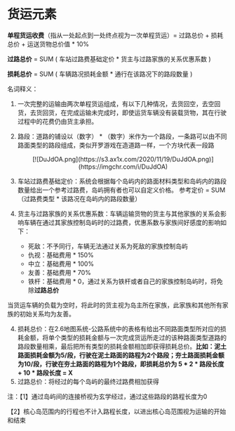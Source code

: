 # 货运元素

**单程货运收费**（指从一处起点到一处终点视为一次单程货运）= 过路总价 + 损耗总价 + 运送货物总价值 * 10%

**过路总价** =  SUM ( 车站过路费基础定价 * 货主与过路家族的关系优惠系数 ) 

**损耗总价** =  SUM ( 车辆路况损耗金额 * 通行在该路况下的路段数量 )

名词释义：

1. 一次完整的运输由两次单程货运组成，有以下几种情况，去货回空，去空回货，去货回货，在完成运输未完成时，即使运货车辆没有装载货物，其在行驶过程中的花费仍由货主承担。

2. 路段：道路的铺设以（数字） * （数字）米作为一个路段，一条路可以由不同路面类型的路段组成，类似开罗游戏在造道路一样，一个方块代表一段路

   <center>[![DuJdOA.png](https://s3.ax1x.com/2020/11/19/DuJdOA.png)](https://imgchr.com/i/DuJdOA)</center>

3. 车站过路费基础定价：系统会根据每个岛屿内的路面材料类型和岛屿内的路段数量给出一个参考过路费，岛屿拥有者也可以自定义价格。   参考定价 = SUM（过路费类型 * 该路况在岛屿内的路段数量）

4. 货主与过路家族的关系优惠系数：车辆运输货物的货主与其他家族的关系会影响车辆在通过其家族控制岛屿时的过路费，优惠系数与家族间好感度的影响如下：

   - 死敌：不予同行，车辆无法通过关系为死敌的家族控制岛屿
   - 仇视：基础费用 * 150%
   - 中立：基础费用 * 100%
   - 友善：基础费用 * 70%
   - 铁杆：基础费用 * 0，通过关系为铁杆或者自己的家族控制岛屿时，将免除**过路总价**

​       当货运车辆的负载为空时，将此时的货主视为岛主所在家族，此家族和其他所有家族的初始关系均为友善。

4. 损耗总价：在2.6地图系统-公路系统中的表格有给出不同路面类型所对应的损耗金额，将单个类型的损耗金额与一次完成货运所走过的该种路面类型道路的路段数量相乘，最后把所有类型的损耗金额相加即获得损耗总价。**比如：泥土路面损耗金额为5/段，行驶在泥土路面的路程为2个路段；夯土路面损耗金额为10/段，行驶在夯土路面的路程为1个路段，即损耗总价为 5 * 2 * 路段长度 + 10 * 路段长度 = X**
5. 过路总价：将经过的每个岛屿的最终过路费相加获得

注：【1】通过岛屿间的连接桥视为玄学经过，通过这些路段的路程长度为0

​        【2】核心岛范围内的行程也不计入路程长度，以进出核心岛范围视为运输的开始和结束

